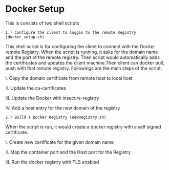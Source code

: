# Docker Setup

This is consists of two shell scripts

    1.) Configure the client to loggin to the remote Registry (docker_setup.sh)
  
   This shell script is for configuring the client to connect with the Docker remote Registry. When the script is running, it asks for the domain name and the port of the remote registry. Then script would automatically adds the certificates and updates the client machine.Then client can docker pull, push with that remote registry. Followings are the main steps of the script.

I.   Copy the domain certificate from remote host to local host

II.  Update the ca-certificates

III. Update the Docker with insecure-registry

IV.  Add a host entry for the new domain of the registry

    2.) Build a Docker Registry (newRegistry.sh)
    
   When the script is run, it would create a docker registry with a self signed certificate.
   
I.   Create new certificate for the given domain name

II.  Map the container port and the Host port for the Registry

III. Run the docker registry with TLS enabled
